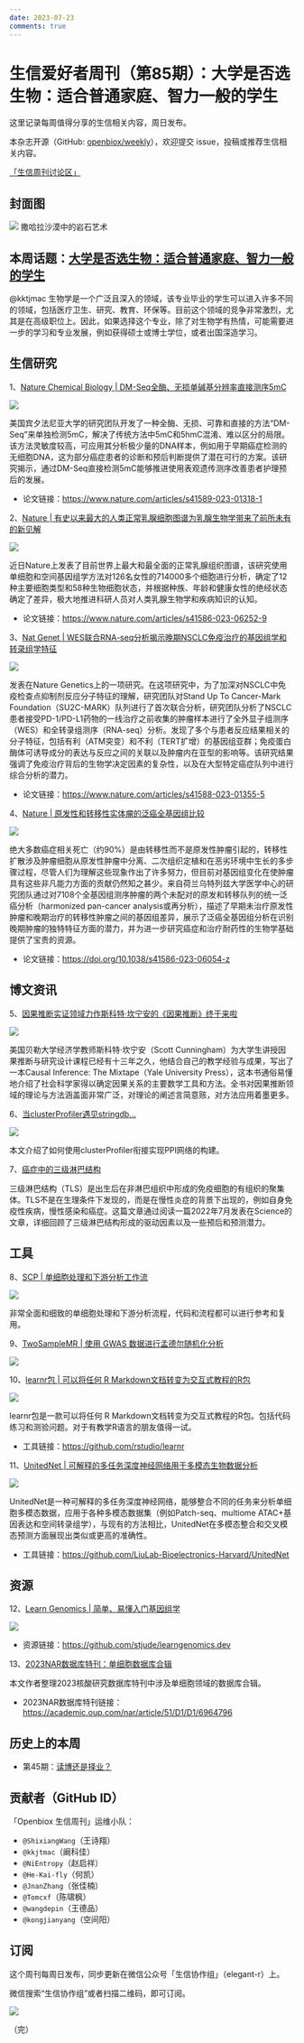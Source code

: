 ```yaml
---
date: 2023-07-23
comments: true
---
```


# 生信爱好者周刊（第85期）：大学是否选生物：适合普通家庭、智力一般的学生

这里记录每周值得分享的生信相关内容，周日发布。

本杂志开源（GitHub: [openbiox/weekly](https://github.com/openbiox/weekly)），欢迎提交 issue，投稿或推荐生信相关内容。

[「生信周刊讨论区」](https://github.com/openbiox/weekly/discussions)

## 封面图

![](https://files.mdnice.com/user/33257/cc978fe4-f098-49b8-95bf-5864c356952d.png)
撒哈拉沙漠中的岩石艺术

## 本周话题：[大学是否选生物：适合普通家庭、智力一般的学生](https://mp.weixin.qq.com/s/0fiJ7DVcpKJEevDnkhx74A)

@kktjmac 生物学是一个广泛且深入的领域，该专业毕业的学生可以进入许多不同的领域，包括医疗卫生、研究、教育、环保等。目前这个领域的竞争非常激烈，尤其是在高级职位上。因此，如果选择这个专业，除了对生物学有热情，可能需要进一步的学习和专业发展，例如获得硕士或博士学位，或者出国深造学习。

## 生信研究
1、[Nature Chemical Biology | DM-Seq全酶、无损单碱基分辨率直接测序5mC](https://mp.weixin.qq.com/s/uqKOuQIjpYt1K9VNvHpvUQ)

![](https://files.mdnice.com/user/33257/95d8a330-3512-4091-a157-822e081c1cf6.png)

美国宾夕法尼亚大学的研究团队开发了一种全酶、无损、可靠和直接的方法“DM-Seq”来单独检测5mC，解决了传统方法中5mC和5hmC混淆、难以区分的局限。该方法灵敏度较高，可应用其分析极少量的DNA样本，例如用于早期癌症检测的无细胞DNA，这为部分癌症患者的诊断和预后判断提供了潜在可行的方案。该研究揭示，通过DM-Seq直接检测5mC能够推进使用表观遗传测序改善患者护理预后的发展。

- 论文链接：https://www.nature.com/articles/s41589-023-01318-1

2、[Nature | 有史以来最大的人类正常乳腺细胞图谱为乳腺生物学带来了前所未有的新见解](https://mp.weixin.qq.com/s/Y2jIbiNY3UDv-emDlQ9T5g)

![](https://files.mdnice.com/user/33257/397535a7-e6e2-44f0-9c21-d58761ad28a2.png)

近日Nature上发表了目前世界上最大和最全面的正常乳腺组织图谱，该研究使用单细胞和空间基因组学方法对126名女性的714000多个细胞进行分析，确定了12种主要细胞类型和58种生物细胞状态，并根据种族、年龄和健康女性的绝经状态确定了差异，极大地推进科研人员对人类乳腺生物学和疾病知识的认知。

- 论文链接：https://www.nature.com/articles/s41586-023-06252-9

3、[Nat Genet | WES联合RNA-seq分析揭示晚期NSCLC免疫治疗的基因组学和转录组学特征](https://mp.weixin.qq.com/s/ckOFDBTWnIRypRu3mTqhFA)

![](https://files.mdnice.com/user/33257/1baf70e4-2e85-4d66-90b8-f25feb69aeea.png)

发表在Nature Genetics上的一项研究。在这项研究中，为了加深对NSCLC中免疫检查点抑制剂反应分子特征的理解，研究团队对Stand Up To Cancer-Mark Foundation（SU2C-MARK）队列进行了首次联合分析，研究团队分析了NSCLC患者接受PD-1/PD-L1药物的一线治疗之前收集的肿瘤样本进行了全外显子组测序（WES）和全转录组测序（RNA-seq）分析。发现了多个与患者反应结果相关的分子特征，包括有利（ATM突变）和不利（TERT扩增）的基因组亚群；免疫蛋白酶体可诱导成分的表达与反应之间的关联以及肿瘤内在亚型的影响等。该研究结果强调了免疫治疗背后的生物学决定因素的复杂性，以及在大型特定癌症队列中进行综合分析的潜力。

- 论文链接：https://www.nature.com/articles/s41588-023-01355-5

4、[Nature | 原发性和转移性实体瘤的泛癌全基因组比较](https://mp.weixin.qq.com/s/tAolIOhRDObQ6QKKbaFOkw)

![](https://files.mdnice.com/user/33257/46723c02-18f9-4ff4-a848-08674f75d47d.png)

绝大多数癌症相关死亡（约90%）是由转移性而不是原发性肿瘤引起的，转移性扩散涉及肿瘤细胞从原发性肿瘤中分离、二次组织定植和在恶劣环境中生长的多步骤过程，尽管人们为理解这些现象作出了许多努力，但目前对基因组变化在使肿瘤具有这些非凡能力方面的贡献仍然知之甚少。来自荷兰乌特列兹大学医学中心的研究团队通过对7108个全基因组测序肿瘤的两个未配对的原发和转移队列的统一泛癌分析（harmonized pan-cancer analysis或再分析），描述了早期未治疗原发性肿瘤和晚期治疗的转移性肿瘤之间的基因组差异，展示了泛癌全基因组分析在识别晚期肿瘤的独特特征方面的潜力，并为进一步研究癌症和治疗耐药性的生物学基础提供了宝贵的资源。

- 论文链接：https://doi.org/10.1038/s41586-023-06054-z

## 博文资讯
5、[因果推断实证领域力作斯科特·坎宁安的《因果推断》终于来啦](https://mp.weixin.qq.com/s/U1Af7WdTC4sLD610CYcKmA)

![](https://files.mdnice.com/user/33257/7edc17fc-ce9b-4490-b2d1-d4b50a716e49.png)

美国贝勒大学经济学教师斯科特·坎宁安（Scott Cunningham）为大学生讲授因果推断与研究设计课程已经有十三年之久，他结合自己的教学经验与成果，写出了一本Causal Inference: The Mixtape（Yale University Press），这本书通俗易懂地介绍了社会科学家得以确定因果关系的主要数学工具和方法。全书对因果推断领域的理论与方法涵盖面非常广泛，对理论的阐述言简意赅，对方法应用着墨更多。

6、[当clusterProfiler遇见stringdb...](https://mp.weixin.qq.com/s/cSnQvUKs2hJkL0oXIXKQ1w)

![](https://files.mdnice.com/user/33257/79b04de7-f2d8-4ca6-9f94-0e42e8849b46.png)

本文介绍了如何使用clusterProfiler衔接实现PPI网络的构建。

7、[癌症中的三级淋巴结构](https://mp.weixin.qq.com/s/y0-yqdb6_MhVFEYzJJljSA)

三级淋巴结构（TLS）是出生后在非淋巴组织中形成的免疫细胞的有组织的聚集体。TLS不是在生理条件下发现的，而是在慢性炎症的背景下出现的，例如自身免疫性疾病，慢性感染和癌症。这篇文章通过阅读一篇2022年7月发表在Science的文章，详细回顾了三级淋巴结构形成的驱动因素以及一些预后和预测潜力。

## 工具
8、[SCP | 单细胞处理和下游分析工作流](https://github.com/zhanghao-njmu/SCP)

![](https://files.mdnice.com/user/33257/c6abf81f-3864-4a85-82dd-bab3a6a7bce8.png)

非常全面和细致的单细胞处理和下游分析流程，代码和流程都可以进行参考和复用。

9、[TwoSampleMR | 使用 GWAS 数据进行孟德尔随机化分析](https://mrcieu.github.io/TwoSampleMR/)

![](https://files.mdnice.com/user/33257/158f397d-0f37-4333-8dec-069be78ef3b5.png)

10、[learnr包 | 可以将任何 R Markdown文档转变为交互式教程的R包](https://github.com/rstudio/learnr)

![](https://files.mdnice.com/user/33257/0e9c510c-7a3b-4a88-8e07-afdcf4e86dc2.png)

learnr包是一款可以将任何 R Markdown文档转变为交互式教程的R包。包括代码练习和测验问题。对于有教学R语言的朋友值得一试。

- 工具链接：https://github.com/rstudio/learnr

11、[UnitedNet | 可解释的多任务深度神经网络用于多模态生物数据分析](https://github.com/LiuLab-Bioelectronics-Harvard/UnitedNet)

![](https://files.mdnice.com/user/33257/456e7265-c3bd-433c-b88b-bdfe382a19aa.png)

UnitedNet是一种可解释的多任务深度神经网络，能够整合不同的任务来分析单细胞多模态数据，应用于各种多模态数据集（例如Patch-seq、multiome ATAC+基因表达和空间转录组学），与现有的方法相比，UnitedNet在多模态整合和交叉模态预测方面展现出类似或更高的准确性。

- 工具链接：https://github.com/LiuLab-Bioelectronics-Harvard/UnitedNet

## 资源
12、[Learn Genomics | 简单、易懂入门基因组学](https://github.com/stjude/learngenomics.dev)

![](https://files.mdnice.com/user/33257/adeebddb-7575-4cf3-9264-7164ccd9fb17.png)

- 资源链接：https://github.com/stjude/learngenomics.dev

13、[2023NAR数据库特刊：单细胞数据库合辑](https://mp.weixin.qq.com/s/q9Y_uTKlKdsrR_n_zWC_sg)

本文作者整理2023核酸研究数据库特刊中涉及单细胞领域的数据库合辑。

- 2023NAR数据库特刊链接：https://academic.oup.com/nar/article/51/D1/D1/6964796
## 历史上的本周

- 第45期：[读博还是择业？](https://mp.weixin.qq.com/s/Q-OyL0XHaUv9YZ23iFA0og)

## 贡献者（GitHub ID）

「Openbiox 生信周刊」运维小队：

- `@ShixiangWang`（王诗翔）
- `@kkjtmac`（阚科佳）
- `@NiEntropy`（赵启祥）
- `@He-Kai-fly`（何凯）
- `@JnanZhang`（张佳楠）
- `@Tomcxf`（陈啸枫）
- `@wangdepin`（王德品）
- `@kongjianyang`（空间阳）

## 订阅

这个周刊每周日发布，同步更新在微信公众号「生信协作组」（elegant-r）上。

微信搜索“生信协作组”或者扫描二维码，即可订阅。

![](https://files.mdnice.com/user/33257/8e1e9214-22bc-447c-a64a-df8b9f374cee.png)

（完）
